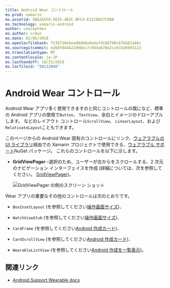 ```yaml
---
title: Android Wear コントロール
ms.prod: xamarin
ms.assetid: 5B62A5F8-5E55-4B3C-BFC4-E21CDB27C08B
ms.technology: xamarin-android
author: conceptdev
ms.author: crdun
ms.date: 02/06/2018
ms.openlocfilehash: f13b716e6ead8db8e0adafd180790c67bb82a6bc
ms.sourcegitcommit: e268fd44422d0bbc7c944a678e2cc633a0493122
ms.translationtype: MT
ms.contentlocale: ja-JP
ms.lasthandoff: 10/25/2018
ms.locfileid: "50112040"
---
```

# <a name="android-wear-controls"></a>Android Wear コントロール

Android Wear アプリ多く使用できますのと同じコントロールの既になど、標準の Android アプリの使用で`Button`、 `TextView`、余白とイメージのドローアブルします。 などのレイアウト コントロール`ScrollView`、 `LinearLayout`、および`RelativateLayout`こともできます。

このページからの Android Wear 固有のコントロールにリンク、[ウェアラブルの UI ライブラリ](https://developer.android.com/training/wearables/apps/layouts.html#UiLibrary)経由での Xamarin プロジェクトで使用できる、[ウェアラブル サポート](http://www.nuget.org/packages/Xamarin.Android.Wear/)NuGet パッケージ。 これらのコントロールを以下に示します。

-   **GridViewPager** &ndash;選択のため、ユーザーが左からをスクロールする、2 次元のナビゲーション インターフェイスを作成 (詳細については、次を参照してください。 [GridViewPager](~/android/wear/user-interface/controls/gridviewpager.md))。

    ![GridViewPager の例のスクリーン ショット](images/gridviewpager.png)

Wear アプリの重要なその他のコントロールは次のとおりです。

* `BoxInsetLayout` (を参照してください[操作画面サイズ](~/android/wear/screen-sizes.md))、

* `WatchViewStub` (を参照してください[操作画面サイズ](~/android/wear/screen-sizes.md))、

* `CardFrame` (を参照してください[Android 作成カード](https://developer.android.com/training/wearables/ui/cards.html))、

* `CardScrollView` (を参照してください[Android 作成カード](https://developer.android.com/training/wearables/ui/cards.html))、

* `WearableListView` (を参照してください[Android 作成を一覧表示](https://developer.android.com/training/wearables/ui/lists.html))。


## <a name="related-links"></a>関連リンク

- [Android.Support.Wearable docs](https://developer.android.com/reference/android/support/wearable/view/package-summary.html)
